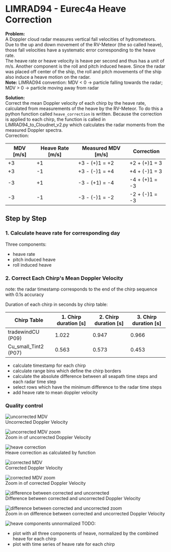 # LIMRAD94 - Eurec4a Heave Correction

**Problem:**  
A Doppler cloud radar measures vertical fall velocities of hydrometeors. Due to the up and down movement of the 
RV-Meteor (the so called heave), those fall velocities have a systematic error corresponding to the heave rate.  
The heave rate or heave velocity is heave per second and thus has a unit of m/s. Another component is the roll and 
pitch induced heave. Since the radar was placed off center of the ship, the roll and pitch movements of the ship also 
induce a heave motion on the radar.   
**Note:** LIMRAD94 convention: MDV < 0 -> particle falling towards the radar; MDV > 0 -> particle moving away from radar
 
**Solution:**  
Correct the mean Doppler velocity of each chirp by the heave rate, calculated from measurements of the heave by the 
RV-Meteor. To do this a python function called `heave_correction` is written. Because the correction is applied to each 
chirp, the function is called in LIMRAD94_to_Cloudnet_v2.py which calculates the radar moments from the measured Doppler 
spectra.  
Correction:
   
| MDV [m/s] | Heave Rate [m/s] | Measured MDV [m/s] | Correction |  
| --- | --- | --- | --- |  
| +3 | +1 | +3 - (+)1 = +2 | +2 + (+)1 = 3 |  
| +3 | -1 | +3 - (-)1 = +4 | +4 + (-)1 = 3 |  
| -3 | +1 | -3 - (+1) = -4 | -4 + (+)1 = -3 |
| -3 | -1 | -3 - (-)1 = -2 | -2 + (-)1 = -3 |  

## Step by Step

### 1. Calculate heave rate for corresponding day
Three components:
* heave rate
* pitch induced heave
* roll induced heave

### 2. Correct Each Chirp's Mean Doppler Velocity

note: the radar timestamp corresponds to the end of the chirp sequence with 0.1s accuracy  
 
Duration of each chirp in seconds by chirp table:  

| Chirp Table | 1. Chirp duration [s] | 2. Chirp duration [s] | 3. Chirp duration [s] |
| --- | --- | --- | --- |
| tradewindCU (P09) | 1.022 | 0.947 | 0.966 |
| Cu_small_Tint2 (P07) | 0.563 | 0.573 | 0.453 |
 
* calculate timestamp for each chirp
* calculate range bins which define the chirp borders
* calculate the absolute difference between all seapath time steps and each radar time step
* select rows which have the minimum difference to the radar time steps
* add heave rate to mean doppler velocity

### Quality control

![uncorrected MDV](C:\Users\Johannes\Documents\Studium\Hiwi_Kalesse\heave_correction\plots\quality_control\20200205_0000_20200205_2359_3km_cloudnet_input_MDV_uncorrected.png)   
Uncorrected Doppler Velocity  

![uncorrected MDV zoom](C:\Users\Johannes\Documents\Studium\Hiwi_Kalesse\heave_correction\plots\quality_control\20200205_0900_20200205_1100_3km_cloudnet_input_MDV_uncorrected.png)  
Zoom in of uncorrected Doppler Velocity

![heave correction](C:\Users\Johannes\Documents\Studium\Hiwi_Kalesse\heave_correction\plots\quality_control\20200205_0000_20200205_2359_3km_cloudnet_input_heave_correction.png)  
Heave correction as calculated by function  

![corrected MDV](C:\Users\Johannes\Documents\Studium\Hiwi_Kalesse\heave_correction\plots\quality_control\20200205_0000_20200205_2359_3km_cloudnet_input_MDV_corrected.png)  
Corrected Doppler Velocity 

![corrected MDV zoom](C:\Users\Johannes\Documents\Studium\Hiwi_Kalesse\heave_correction\plots\quality_control\20200205_0900_20200205_1100_3km_cloudnet_input_MDV_corrected.png)  
Zoom in of corrected Doppler Velocity

![difference between corrected and uncorrected](C:\Users\Johannes\Documents\Studium\Hiwi_Kalesse\heave_correction\plots\quality_control\20200205_0000_20200205_2359_3km_cloudnet_input_MDV_corrected-measured.png)    
Difference between corrected and uncorrected Doppler Velocity

![difference between corrected and uncorrected zoom](C:\Users\Johannes\Documents\Studium\Hiwi_Kalesse\heave_correction\plots\quality_control\20200205_0900_20200205_1100_3km_cloudnet_input_MDV_corrected-measured.png)      
Zoom in on difference between corrected and uncorrected Doppler Velocity  

![heave components unnormalized](C:\Users\Johannes\Documents\Studium\Hiwi_Kalesse\heave_correction\plots\quality_control\tmp.png)
TODO:
- plot with all three components of heave, normalized by the combined heave for each chirp
- plot with time series of heave rate for each chirp
